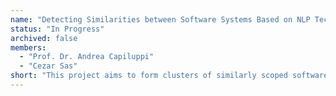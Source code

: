 ```yaml
---
name: "Detecting Similarities between Software Systems Based on NLP Techniques"
status: "In Progress"
archived: false
members:
  - "Prof. Dr. Andrea Capiluppi"
  - "Cezar Sas"
short: "This project aims to form clusters of similarly scoped software systems, based on an NLP-informed taxonomy. This is similar to a biological classification, where different species (i.e., software systems) might share very few similarities, but they might belong to the same family (i.e., application domain)"
---
```

